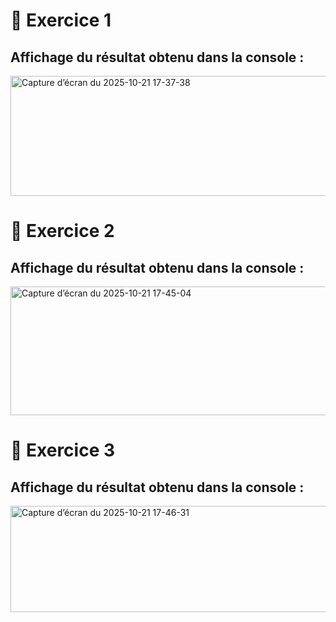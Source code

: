 # 🧩 Exercice 1
## Affichage du résultat obtenu dans la console :

<img width="701" height="192" alt="Capture d’écran du 2025-10-21 17-37-38" src="https://github.com/user-attachments/assets/d8e19e3a-6ef7-4f55-a65f-255a8637e383" />

# 🧩 Exercice 2
## Affichage du résultat obtenu dans la console : 
<img width="701" height="206" alt="Capture d’écran du 2025-10-21 17-45-04" src="https://github.com/user-attachments/assets/cb1187e0-a75b-42ea-bbcb-422f7709a261" />

# 🧩 Exercice 3
## Affichage du résultat obtenu dans la console :
<img width="701" height="170" alt="Capture d’écran du 2025-10-21 17-46-31" src="https://github.com/user-attachments/assets/4a1a0dd6-efcc-42b4-96d8-961a84412b14" />


